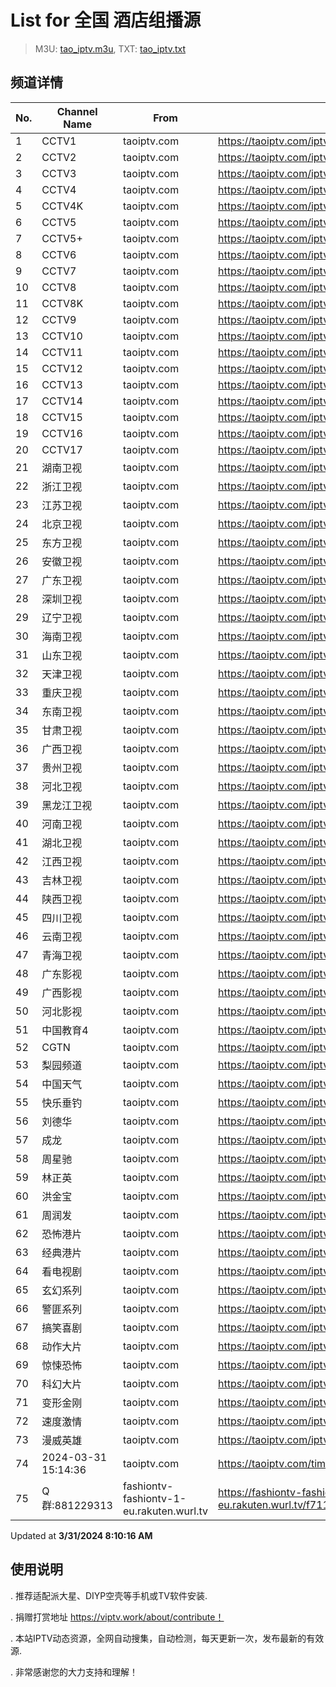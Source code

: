 # List for **全国 酒店组播源**

> M3U: [tao_iptv.m3u](/tao_iptv.m3u), TXT: [tao_iptv.txt](/txt/tao_iptv.txt)

## 频道详情

| No. | Channel Name | From | Source |
| --- | ------------ | ---- | ------ |
| 1 | CCTV1 | taoiptv.com | <https://taoiptv.com/iptv.php?id=100100&sign=310102> |
| 2 | CCTV2 | taoiptv.com | <https://taoiptv.com/iptv.php?id=100200&sign=310102> |
| 3 | CCTV3 | taoiptv.com | <https://taoiptv.com/iptv.php?id=100300&sign=310102> |
| 4 | CCTV4 | taoiptv.com | <https://taoiptv.com/iptv.php?id=100400&sign=310102> |
| 5 | CCTV4K | taoiptv.com | <https://taoiptv.com/iptv.php?id=100500&sign=310102> |
| 6 | CCTV5 | taoiptv.com | <https://taoiptv.com/iptv.php?id=100800&sign=310102> |
| 7 | CCTV5+ | taoiptv.com | <https://taoiptv.com/iptv.php?id=100900&sign=310102> |
| 8 | CCTV6 | taoiptv.com | <https://taoiptv.com/iptv.php?id=101000&sign=310102> |
| 9 | CCTV7 | taoiptv.com | <https://taoiptv.com/iptv.php?id=101100&sign=310102> |
| 10 | CCTV8 | taoiptv.com | <https://taoiptv.com/iptv.php?id=101200&sign=310102> |
| 11 | CCTV8K | taoiptv.com | <https://taoiptv.com/iptv.php?id=101300&sign=310102> |
| 12 | CCTV9 | taoiptv.com | <https://taoiptv.com/iptv.php?id=101400&sign=310102> |
| 13 | CCTV10 | taoiptv.com | <https://taoiptv.com/iptv.php?id=101500&sign=310102> |
| 14 | CCTV11 | taoiptv.com | <https://taoiptv.com/iptv.php?id=101600&sign=310102> |
| 15 | CCTV12 | taoiptv.com | <https://taoiptv.com/iptv.php?id=101700&sign=310102> |
| 16 | CCTV13 | taoiptv.com | <https://taoiptv.com/iptv.php?id=101800&sign=310102> |
| 17 | CCTV14 | taoiptv.com | <https://taoiptv.com/iptv.php?id=101900&sign=310102> |
| 18 | CCTV15 | taoiptv.com | <https://taoiptv.com/iptv.php?id=102000&sign=310102> |
| 19 | CCTV16 | taoiptv.com | <https://taoiptv.com/iptv.php?id=102100&sign=310102> |
| 20 | CCTV17 | taoiptv.com | <https://taoiptv.com/iptv.php?id=102200&sign=310102> |
| 21 | 湖南卫视 | taoiptv.com | <https://taoiptv.com/iptv.php?id=200100&sign=310102> |
| 22 | 浙江卫视 | taoiptv.com | <https://taoiptv.com/iptv.php?id=200200&sign=310102> |
| 23 | 江苏卫视 | taoiptv.com | <https://taoiptv.com/iptv.php?id=200300&sign=310102> |
| 24 | 北京卫视 | taoiptv.com | <https://taoiptv.com/iptv.php?id=200400&sign=310102> |
| 25 | 东方卫视 | taoiptv.com | <https://taoiptv.com/iptv.php?id=200500&sign=310102> |
| 26 | 安徽卫视 | taoiptv.com | <https://taoiptv.com/iptv.php?id=200600&sign=310102> |
| 27 | 广东卫视 | taoiptv.com | <https://taoiptv.com/iptv.php?id=200700&sign=310102> |
| 28 | 深圳卫视 | taoiptv.com | <https://taoiptv.com/iptv.php?id=200800&sign=310102> |
| 29 | 辽宁卫视 | taoiptv.com | <https://taoiptv.com/iptv.php?id=200900&sign=310102> |
| 30 | 海南卫视 | taoiptv.com | <https://taoiptv.com/iptv.php?id=201000&sign=310102> |
| 31 | 山东卫视 | taoiptv.com | <https://taoiptv.com/iptv.php?id=201100&sign=310102> |
| 32 | 天津卫视 | taoiptv.com | <https://taoiptv.com/iptv.php?id=201200&sign=310102> |
| 33 | 重庆卫视 | taoiptv.com | <https://taoiptv.com/iptv.php?id=201300&sign=310102> |
| 34 | 东南卫视 | taoiptv.com | <https://taoiptv.com/iptv.php?id=201400&sign=310102> |
| 35 | 甘肃卫视 | taoiptv.com | <https://taoiptv.com/iptv.php?id=201500&sign=310102> |
| 36 | 广西卫视 | taoiptv.com | <https://taoiptv.com/iptv.php?id=201600&sign=310102> |
| 37 | 贵州卫视 | taoiptv.com | <https://taoiptv.com/iptv.php?id=201700&sign=310102> |
| 38 | 河北卫视 | taoiptv.com | <https://taoiptv.com/iptv.php?id=201800&sign=310102> |
| 39 | 黑龙江卫视 | taoiptv.com | <https://taoiptv.com/iptv.php?id=201900&sign=310102> |
| 40 | 河南卫视 | taoiptv.com | <https://taoiptv.com/iptv.php?id=202000&sign=310102> |
| 41 | 湖北卫视 | taoiptv.com | <https://taoiptv.com/iptv.php?id=202100&sign=310102> |
| 42 | 江西卫视 | taoiptv.com | <https://taoiptv.com/iptv.php?id=202200&sign=310102> |
| 43 | 吉林卫视 | taoiptv.com | <https://taoiptv.com/iptv.php?id=202300&sign=310102> |
| 44 | 陕西卫视 | taoiptv.com | <https://taoiptv.com/iptv.php?id=202700&sign=310102> |
| 45 | 四川卫视 | taoiptv.com | <https://taoiptv.com/iptv.php?id=202800&sign=310102> |
| 46 | 云南卫视 | taoiptv.com | <https://taoiptv.com/iptv.php?id=203000&sign=310102> |
| 47 | 青海卫视 | taoiptv.com | <https://taoiptv.com/iptv.php?id=203200&sign=310102> |
| 48 | 广东影视 | taoiptv.com | <https://taoiptv.com/iptv.php?id=300700&sign=310102> |
| 49 | 广西影视 | taoiptv.com | <https://taoiptv.com/iptv.php?id=301600&sign=310102> |
| 50 | 河北影视 | taoiptv.com | <https://taoiptv.com/iptv.php?id=301800&sign=310102> |
| 51 | 中国教育4 | taoiptv.com | <https://taoiptv.com/iptv.php?id=400130&sign=310102> |
| 52 | CGTN | taoiptv.com | <https://taoiptv.com/iptv.php?id=400200&sign=310102> |
| 53 | 梨园频道 | taoiptv.com | <https://taoiptv.com/iptv.php?id=400900&sign=310102> |
| 54 | 中国天气 | taoiptv.com | <https://taoiptv.com/iptv.php?id=401300&sign=310102> |
| 55 | 快乐垂钓 | taoiptv.com | <https://taoiptv.com/iptv.php?id=404200&sign=310102> |
| 56 | 刘德华 | taoiptv.com | <https://taoiptv.com/iptv.php?id=700100&sign=310102> |
| 57 | 成龙 | taoiptv.com | <https://taoiptv.com/iptv.php?id=700200&sign=310102> |
| 58 | 周星驰 | taoiptv.com | <https://taoiptv.com/iptv.php?id=700300&sign=310102> |
| 59 | 林正英 | taoiptv.com | <https://taoiptv.com/iptv.php?id=700500&sign=310102> |
| 60 | 洪金宝 | taoiptv.com | <https://taoiptv.com/iptv.php?id=700600&sign=310102> |
| 61 | 周润发 | taoiptv.com | <https://taoiptv.com/iptv.php?id=700700&sign=310102> |
| 62 | 恐怖港片 | taoiptv.com | <https://taoiptv.com/iptv.php?id=800100&sign=310102> |
| 63 | 经典港片 | taoiptv.com | <https://taoiptv.com/iptv.php?id=800200&sign=310102> |
| 64 | 看电视剧 | taoiptv.com | <https://taoiptv.com/iptv.php?id=800300&sign=310102> |
| 65 | 玄幻系列 | taoiptv.com | <https://taoiptv.com/iptv.php?id=800400&sign=310102> |
| 66 | 警匪系列 | taoiptv.com | <https://taoiptv.com/iptv.php?id=800500&sign=310102> |
| 67 | 搞笑喜剧 | taoiptv.com | <https://taoiptv.com/iptv.php?id=800600&sign=310102> |
| 68 | 动作大片 | taoiptv.com | <https://taoiptv.com/iptv.php?id=800700&sign=310102> |
| 69 | 惊悚恐怖 | taoiptv.com | <https://taoiptv.com/iptv.php?id=800800&sign=310102> |
| 70 | 科幻大片 | taoiptv.com | <https://taoiptv.com/iptv.php?id=800900&sign=310102> |
| 71 | 变形金刚 | taoiptv.com | <https://taoiptv.com/iptv.php?id=801300&sign=310102> |
| 72 | 速度激情 | taoiptv.com | <https://taoiptv.com/iptv.php?id=801500&sign=310102> |
| 73 | 漫威英雄 | taoiptv.com | <https://taoiptv.com/iptv.php?id=801600&sign=310102> |
| 74 | 2024-03-31 15:14:36 | taoiptv.com | <https://taoiptv.com/time.mp4> |
| 75 | Q群:881229313 | fashiontv-fashiontv-1-eu.rakuten.wurl.tv | <https://fashiontv-fashiontv-1-eu.rakuten.wurl.tv/f711df33773d2dc83a1be49b8e841b00.m3u8> |

Updated at **3/31/2024 8:10:16 AM**

## 使用说明

. 推荐适配派大星、DIYP空壳等手机或TV软件安装.

. 捐赠打赏地址 https://viptv.work/about/contribute！

. 本站IPTV动态资源，全网自动搜集，自动检测，每天更新一次，发布最新的有效源.

. 非常感谢您的大力支持和理解！